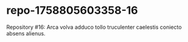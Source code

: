 # repo-1758805603358-16
Repository #16: Arca volva adduco tollo truculenter caelestis coniecto absens alienus.
